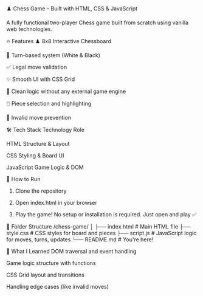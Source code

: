 ♟️ Chess Game – Built with HTML, CSS & JavaScript


A fully functional two-player Chess game built from scratch using vanilla web technologies.

🔥 Features
♟️ 8x8 Interactive Chessboard

🔁 Turn-based system (White & Black)

✅ Legal move validation

✨ Smooth UI with CSS Grid

🧠 Clean logic without any external game engine

🖱️ Piece selection and highlighting

🚫 Invalid move prevention

🛠️ Tech Stack
Technology	Role

HTML	Structure & Layout

CSS	Styling & Board UI

JavaScript	Game Logic & DOM

🚀 How to Run
1. Clone the repository

2. Open index.html in your browser

3. Play the game!
No setup or installation is required. Just open and play ✅

📂 Folder Structure
/chess-game/
│
├── index.html      # Main HTML file
├── style.css       # CSS styles for board and pieces
├── script.js       # JavaScript logic for moves, turns, updates
└── README.md       # You're here!

🎯 What I Learned
DOM traversal and event handling

Game logic structure with functions

CSS Grid layout and transitions

Handling edge cases (like invalid moves)
